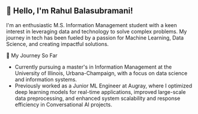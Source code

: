 ## 👋 Hello, I'm Rahul Balasubramani!
I'm an enthusiastic M.S. Information Management student with a keen interest in leveraging data and technology to solve complex problems. My journey in tech has been fueled by a passion for Machine Learning, Data Science, and creating impactful solutions.

🚀 My Journey So Far
- Currently pursuing a master's in Information Management at the University of Illinois, Urbana-Champaign, with a focus on data science and information systems.
- Previously worked as a Junior ML Engineer at Augray, where I optimized deep learning models for real-time applications, improved large-scale data preprocessing, and enhanced system scalability and response efficiency in Conversational AI projects.








<!--
**rahulb0206/rahulb0206** is a ✨ _special_ ✨ repository because its `README.md` (this file) appears on your GitHub profile.

Here are some ideas to get you started:

- 🔭 I’m currently working on ...
- 🌱 I’m currently learning ...
- 👯 I’m looking to collaborate on ...
- 🤔 I’m looking for help with ...
- 💬 Ask me about ...
- 📫 How to reach me: ...
- 😄 Pronouns: ...
- ⚡ Fun fact: ...
-->
